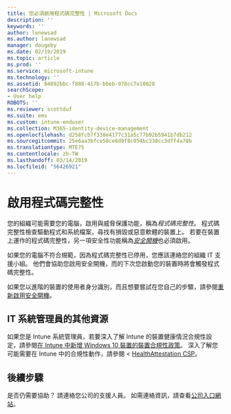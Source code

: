 ```yaml
---
title: 您必須啟用程式碼完整性 | Microsoft Docs
description: ''
keywords: ''
author: lenewsad
ms.author: lanewsad
manager: dougeby
ms.date: 02/19/2019
ms.topic: article
ms.prod: ''
ms.service: microsoft-intune
ms.technology: ''
ms.assetid: 84892bbc-f888-417b-bbeb-978cc7e10028
searchScope:
- User help
ROBOTS: ''
ms.reviewer: scottduf
ms.suite: ems
ms.custom: intune-enduser
ms.collection: M365-identity-device-management
ms.openlocfilehash: d258fcb7f338e4177c31a5c77b92b5941b7db212
ms.sourcegitcommit: 25e6aa3bfce58ce8d9f8c054bc338cc3dff4a78b
ms.translationtype: MTE75
ms.contentlocale: zh-TW
ms.lasthandoff: 03/14/2019
ms.locfileid: "56426921"
---
```

# <a name="enable-code-integrity"></a>啟用程式碼完整性

您的組織可能需要您的電腦，啟用與威脅保護功能，稱為*程式碼完整性*。 程式碼完整性檢查驅動程式和系統檔案，尋找有損毀或惡意軟體的裝置上。 若要在裝置上運作的程式碼完整性，另一項安全性功能稱為[*安全開機*](https://docs.microsoft.com/windows/security/information-protection/secure-the-windows-10-boot-process#secure-boot)也必須啟用。 

如果您的電腦不符合規範，因為程式碼完整性已停用，您應該連絡您的組織 IT 支援小組。 他們會協助您啟用安全開機，而的下次您啟動您的裝置時將會觸發程式碼完整性。 

如果您以進階的裝置的使用者身分識別，而且想要嘗試在您自己的步驟，請參閱[重新啟用安全開機](https://docs.microsoft.com/windows-hardware/manufacture/desktop/disabling-secure-boot#re-enable-secure-boot)。

## <a name="additional-resources-for-it-administrators"></a>IT 系統管理員的其他資源  
如果您是 Intune 系統管理員，若要深入了解 Intune 的裝置健康情況合規性設定，請參閱[在 Intune 中新增 Windows 10 裝置的裝置合規性政策](https://docs.microsoft.com/intune/compliance-policy-create-windows#windows-10-and-later-policy-settings)。 深入了解您可能需要在 Intune 中的合規性動作，請參閱 < [HealthAttestation CSP](https://docs.microsoft.com/windows/client-management/mdm/healthattestation-csp#a-href-idtake-policy-actionastep-8-take-appropriate-policy-action-based-on-evaluation-results)。  

## <a name="next-steps"></a>後續步驟  
是否仍需要協助？ 請連絡您公司的支援人員。 如需連絡資訊，請查看[公司入口網站](https://go.microsoft.com/fwlink/?linkid=2010980)。
